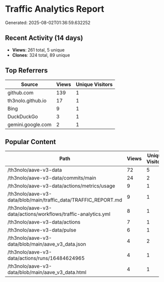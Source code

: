 # Traffic Analytics Report

Generated: 2025-08-02T01:36:59.632252

## Recent Activity (14 days)

- **Views**: 261 total, 5 unique
- **Clones**: 324 total, 89 unique

## Top Referrers

| Source | Views | Unique Visitors |
|--------|-------|-----------------|
| github.com | 139 | 1 |
| th3nolo.github.io | 17 | 1 |
| Bing | 9 | 1 |
| DuckDuckGo | 3 | 1 |
| gemini.google.com | 2 | 1 |

## Popular Content

| Path | Views | Unique Visitors |
|------|-------|------------------|
| /th3nolo/aave-v3-data | 72 | 5 |
| /th3nolo/aave-v3-data/commits/main | 24 | 2 |
| /th3nolo/aave-v3-data/actions/metrics/usage | 9 | 1 |
| /th3nolo/aave-v3-data/blob/main/traffic_data/TRAFFIC_REPORT.md | 9 | 1 |
| /th3nolo/aave-v3-data/actions/workflows/traffic-analytics.yml | 8 | 1 |
| /th3nolo/aave-v3-data/actions | 7 | 1 |
| /th3nolo/aave-v3-data/pulse | 6 | 1 |
| /th3nolo/aave-v3-data/blob/main/aave_v3_data.json | 4 | 2 |
| /th3nolo/aave-v3-data/actions/runs/16484624965 | 4 | 1 |
| /th3nolo/aave-v3-data/blob/main/aave_v3_data.html | 4 | 1 |
